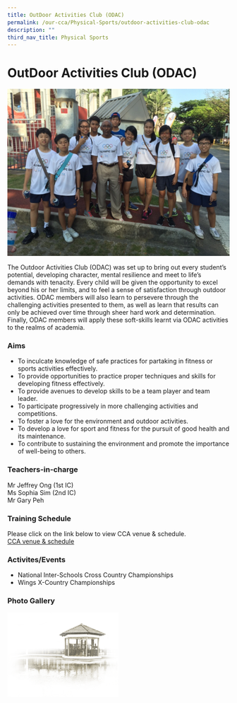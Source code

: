 ```yaml
---
title: OutDoor Activities Club (ODAC)
permalink: /our-cca/Physical-Sports/outdoor-activities-club-odac
description: ""
third_nav_title: Physical Sports
---
```

# **OutDoor Activities Club (ODAC)**

![](/images/ODAC.jpg)

The Outdoor Activities Club (ODAC) was set up to bring out every student’s potential, developing character, mental resilience and meet to life’s demands with tenacity. Every child will be given the opportunity to excel beyond his or her limits, and to feel a sense of satisfaction through outdoor activities. ODAC members will also learn to persevere through the challenging activities presented to them, as well as learn that results can only be achieved over time through sheer hard work and determination. Finally, ODAC members will apply these soft-skills learnt via ODAC activities to the realms of academia.

### Aims

*   To inculcate knowledge of safe practices for partaking in fitness or sports activities effectively.
*   To provide opportunities to practice proper techniques and skills for developing fitness effectively.
*   To provide avenues to develop skills to be a team player and team leader.
*   To participate progressively in more challenging activities and competitions.
*   To foster a love for the environment and outdoor activities.
*   To develop a love for sport and fitness for the pursuit of good health and its maintenance.
*   To contribute to sustaining the environment and promote the importance of well-being to others.

### Teachers-in-charge

Mr Jeffrey Ong (1st IC)   
Ms Sophia Sim (2nd IC)   
Mr Gary Peh

### Training Schedule
Please click on the link below to view CCA venue & schedule.   
[CCA venue & schedule](https://chungchenghighyishun-moe-edu-sg-admin.cwp.sg/useful-links/parents/cca-venue-n-schedule)

### Activites/Events
*   National Inter-Schools Cross Country Championships
*   Wings X-Country Championships

### Photo Gallery


<img src="/images/pavilion.png" 
     style="width:50%">